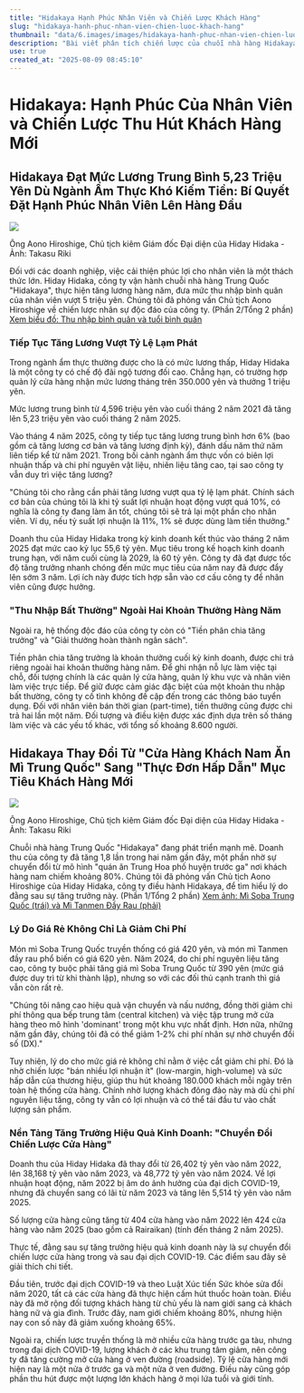 ```yaml
---
title: "Hidakaya Hạnh Phúc Nhân Viên và Chiến Lược Khách Hàng"
slug: "hidakaya-hanh-phuc-nhan-vien-chien-luoc-khach-hang"
thumbnail: "data/6.images/images/hidakaya-hanh-phuc-nhan-vien-chien-luoc-khach-hang.webp"
description: "Bài viết phân tích chiến lược của chuỗi nhà hàng Hidakaya để đạt mức lương trung bình cao cho nhân viên và mở rộng đối tượng khách hàng, từ việc tăng lương đến chuyển đổi mô hình kinh doanh."
use: true
created_at: "2025-08-09 08:45:10"
---
```


# Hidakaya: Hạnh Phúc Của Nhân Viên và Chiến Lược Thu Hút Khách Hàng Mới

## Hidakaya Đạt Mức Lương Trung Bình 5,23 Triệu Yên Dù Ngành Ẩm Thực Khó Kiếm Tiền: Bí Quyết Đặt Hạnh Phúc Nhân Viên Lên Hàng Đầu

![](/images/20250808-00099578-president-000-2-view.webp)

Ông Aono Hiroshige, Chủ tịch kiêm Giám đốc Đại diện của Hiday Hidaka - Ảnh: Takasu Riki

Đối với các doanh nghiệp, việc cải thiện phúc lợi cho nhân viên là một thách thức lớn. Hiday Hidaka, công ty vận hành chuỗi nhà hàng Trung Quốc "Hidakaya", thực hiện tăng lương hàng năm, đưa mức thu nhập bình quân của nhân viên vượt 5 triệu yên. Chúng tôi đã phỏng vấn Chủ tịch Aono Hiroshige về chiến lược nhân sự độc đáo của công ty. (Phần 2/Tổng 2 phần)
[Xem biểu đồ: Thu nhập bình quân và tuổi bình quân](https://president.jp/articles/photo/99578?pn=2&cx_referrertype=yahoo&yhref=20250808-00099578-president-bus_all)

### Tiếp Tục Tăng Lương Vượt Tỷ Lệ Lạm Phát

Trong ngành ẩm thực thường được cho là có mức lương thấp, Hiday Hidaka là một công ty có chế độ đãi ngộ tương đối cao. Chẳng hạn, có trường hợp quản lý cửa hàng nhận mức lương tháng trên 350.000 yên và thưởng 1 triệu yên.

Mức lương trung bình từ 4,596 triệu yên vào cuối tháng 2 năm 2021 đã tăng lên 5,23 triệu yên vào cuối tháng 2 năm 2025.

Vào tháng 4 năm 2025, công ty tiếp tục tăng lương trung bình hơn 6% (bao gồm cả tăng lương cơ bản và tăng lương định kỳ), đánh dấu năm thứ năm liên tiếp kể từ năm 2021. Trong bối cảnh ngành ẩm thực vốn có biên lợi nhuận thấp và chi phí nguyên vật liệu, nhiên liệu tăng cao, tại sao công ty vẫn duy trì việc tăng lương?

"Chúng tôi cho rằng cần phải tăng lương vượt qua tỷ lệ lạm phát. Chính sách cơ bản của chúng tôi là khi tỷ suất lợi nhuận hoạt động vượt quá 10%, có nghĩa là công ty đang làm ăn tốt, chúng tôi sẽ trả lại một phần cho nhân viên. Ví dụ, nếu tỷ suất lợi nhuận là 11%, 1% sẽ được dùng làm tiền thưởng."

Doanh thu của Hiday Hidaka trong kỳ kinh doanh kết thúc vào tháng 2 năm 2025 đạt mức cao kỷ lục 55,6 tỷ yên. Mục tiêu trong kế hoạch kinh doanh trung hạn, với năm cuối cùng là 2029, là 60 tỷ yên. Công ty đã đạt được tốc độ tăng trưởng nhanh chóng đến mức mục tiêu của năm nay đã được đẩy lên sớm 3 năm. Lợi ích này được tích hợp sẵn vào cơ cấu công ty để nhân viên cũng được hưởng.

### "Thu Nhập Bất Thường" Ngoài Hai Khoản Thưởng Hàng Năm

Ngoài ra, hệ thống độc đáo của công ty còn có "Tiền phân chia tăng trưởng" và "Giải thưởng hoàn thành ngân sách".

Tiền phân chia tăng trưởng là khoản thưởng cuối kỳ kinh doanh, được chi trả riêng ngoài hai khoản thưởng hàng năm. Để ghi nhận nỗ lực làm việc tại chỗ, đối tượng chính là các quản lý cửa hàng, quản lý khu vực và nhân viên làm việc trực tiếp. Để giữ được cảm giác đặc biệt của một khoản thu nhập bất thường, công ty cố tình không đề cập đến trong các thông báo tuyển dụng. Đối với nhân viên bán thời gian (part-time), tiền thưởng cũng được chi trả hai lần một năm. Đối tượng và điều kiện được xác định dựa trên số tháng làm việc và các yếu tố khác, với tổng số khoảng 8.600 người.

## Hidakaya Thay Đổi Từ "Cửa Hàng Khách Nam Ăn Mì Trung Quốc" Sang "Thực Đơn Hấp Dẫn" Mục Tiêu Khách Hàng Mới

![](/images/20250808-00099577-president-000-1-view.webp)

Ông Aono Hiroshige, Chủ tịch kiêm Giám đốc Đại diện của Hiday Hidaka - Ảnh: Takasu Riki

Chuỗi nhà hàng Trung Quốc "Hidakaya" đang phát triển mạnh mẽ. Doanh thu của công ty đã tăng 1,8 lần trong hai năm gần đây, một phần nhờ sự chuyển đổi từ mô hình "quán ăn Trung Hoa phố huyện trước ga" nơi khách hàng nam chiếm khoảng 80%. Chúng tôi đã phỏng vấn Chủ tịch Aono Hiroshige của Hiday Hidaka, công ty điều hành Hidakaya, để tìm hiểu lý do đằng sau sự tăng trưởng này. (Phần 1/Tổng 2 phần)
[Xem ảnh: Mì Soba Trung Quốc (trái) và Mì Tanmen Đầy Rau (phải)](https://president.jp/articles/photo/99577?pn=2&cx_referrertype=yahoo&yhref=20250808-00099577-president-bus_all)

### Lý Do Giá Rẻ Không Chỉ Là Giảm Chi Phí

Món mì Soba Trung Quốc truyền thống có giá 420 yên, và món mì Tanmen đầy rau phổ biến có giá 620 yên. Năm 2024, do chi phí nguyên liệu tăng cao, công ty buộc phải tăng giá mì Soba Trung Quốc từ 390 yên (mức giá được duy trì từ khi thành lập), nhưng so với các đối thủ cạnh tranh thì giá vẫn còn rất rẻ.

"Chúng tôi nâng cao hiệu quả vận chuyển và nấu nướng, đồng thời giảm chi phí thông qua bếp trung tâm (central kitchen) và việc tập trung mở cửa hàng theo mô hình 'dominant' trong một khu vực nhất định. Hơn nữa, những năm gần đây, chúng tôi đã có thể giảm 1-2% chi phí nhân sự nhờ chuyển đổi số (DX)."

Tuy nhiên, lý do cho mức giá rẻ không chỉ nằm ở việc cắt giảm chi phí. Đó là nhờ chiến lược "bán nhiều lợi nhuận ít" (low-margin, high-volume) và sức hấp dẫn của thương hiệu, giúp thu hút khoảng 180.000 khách mỗi ngày trên toàn hệ thống cửa hàng. Chính nhờ lượng khách đông đảo này mà dù chi phí nguyên liệu tăng, công ty vẫn có lợi nhuận và có thể tái đầu tư vào chất lượng sản phẩm.

### Nền Tảng Tăng Trưởng Hiệu Quả Kinh Doanh: "Chuyển Đổi Chiến Lược Cửa Hàng"

Doanh thu của Hiday Hidaka đã thay đổi từ 26,402 tỷ yên vào năm 2022, lên 38,168 tỷ yên vào năm 2023, và 48,772 tỷ yên vào năm 2024. Về lợi nhuận hoạt động, năm 2022 bị âm do ảnh hưởng của đại dịch COVID-19, nhưng đã chuyển sang có lãi từ năm 2023 và tăng lên 5,514 tỷ yên vào năm 2025.

Số lượng cửa hàng cũng tăng từ 404 cửa hàng vào năm 2022 lên 424 cửa hàng vào năm 2025 (bao gồm cả Rairaikan) (tính đến tháng 2 năm 2025).

Thực tế, đằng sau sự tăng trưởng hiệu quả kinh doanh này là sự chuyển đổi chiến lược cửa hàng trong và sau đại dịch COVID-19. Các điểm sau đây sẽ giải thích chi tiết.

Đầu tiên, trước đại dịch COVID-19 và theo Luật Xúc tiến Sức khỏe sửa đổi năm 2020, tất cả các cửa hàng đã thực hiện cấm hút thuốc hoàn toàn. Điều này đã mở rộng đối tượng khách hàng từ chủ yếu là nam giới sang cả khách hàng nữ và gia đình. Trước đây, nam giới chiếm khoảng 80%, nhưng hiện nay con số này đã giảm xuống khoảng 65%.

Ngoài ra, chiến lược truyền thống là mở nhiều cửa hàng trước ga tàu, nhưng trong đại dịch COVID-19, lượng khách ở các khu trung tâm giảm, nên công ty đã tăng cường mở cửa hàng ở ven đường (roadside). Tỷ lệ cửa hàng mới hiện nay là một nửa ở trước ga và một nửa ở ven đường. Điều này cũng góp phần thu hút được một lượng lớn khách hàng ở mọi lứa tuổi và giới tính.